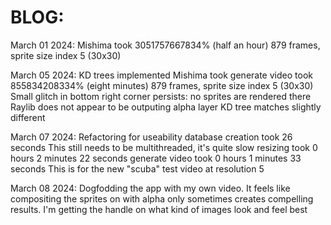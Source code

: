 # BLOG:
March 01 2024:
Mishima took 3051757667834%  (half an hour)
    879 frames, sprite size index 5 (30x30)

March 05 2024:
KD trees implemented
Mishima took generate video took 855834208334% (eight minutes)
    879 frames, sprite size index 5 (30x30)
    Small glitch in bottom right corner persists: no sprites are rendered there
    Raylib does not appear to be outputing alpha layer
    KD tree matches slightly different

March 07 2024:
Refactoring for useability
    database creation took 26 seconds
        This still needs to be multithreaded, it's quite slow
    resizing took 0 hours 2 minutes 22 seconds
    generate video took 0 hours 1 minutes 33 seconds
        This is for the new "scuba" test video at resolution 5

March 08 2024:
Dogfodding the app with my own video.
It feels like compositing the sprites on with alpha only sometimes creates compelling results.
I'm getting the handle on what kind of images look and feel best
